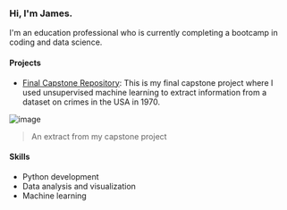 ### Hi, I'm James.

I'm an education professional who is currently completing a bootcamp in coding and data science.

#### Projects

- [Final Capstone Repository](https://github.com/yourusername/finalCapstone): This is my final capstone project where I used unsupervised machine learning to extract information from a dataset on crimes in the USA in 1970.

![image](https://user-images.githubusercontent.com/75762753/219964296-e1a851f3-7a76-449a-8d4f-cdb4e717046b.png)

> An extract from my capstone project

#### Skills

- Python development
- Data analysis and visualization
- Machine learning


<!--
**JR5x/JR5x** is a ✨ _special_ ✨ repository because its `README.md` (this file) appears on your GitHub profile.

Here are some ideas to get you started:

- 🔭 I’m currently working on ...
- 🌱 I’m currently learning ...
- 👯 I’m looking to collaborate on ...
- 🤔 I’m looking for help with ...
- 💬 Ask me about ...
- 📫 How to reach me: ...
- 😄 Pronouns: ...
- ⚡ Fun fact: ...
-->
